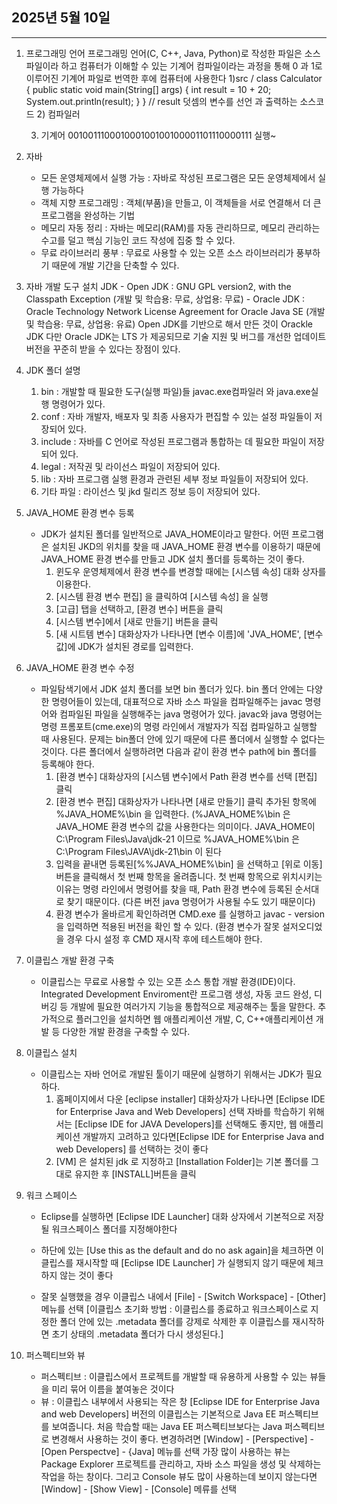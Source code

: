 ## 2025년 5월 10일
 
---

1. 프로그래밍 언어
    프로그래밍 언어(C, C++, Java, Python)로 작성한 파일은 소스파일이라 하고 컴퓨터가 이해할 수 있는 기계어 컴파일이라는 과정을 통해 0 과 1로 이루어진 기계어 파일로 번역한 후에 컴퓨터에 사용한다
   1)src / class Calculator {
             public static void main(String[] args) {
               int result = 10 + 20;
               System.out.println(result);
             }
           } // result 덧셈의 변수를 선언 과 출력하는 소스코드
   2) 컴파일러
  
   3) 기계어
       001001110001000100100100001101110000111
      실행~

2. 자바
    - 모든 운영체제에서 실행 가능 : 자바로 작성된 프로그램은 모든 운영체제에서 실행 가능하다
    - 객체 지향 프로그래밍 : 객체(부품)을 만들고, 이 객체들을 서로 연결해서 더 큰 프로그램을 완성하는 기법
    - 메모리 자동 정리 : 자바는 메모리(RAM)를 자동 관리하므로, 메모리 관리하는 수고를 덜고 핵심 기능인 코드 작성에 집중 할 수 있다.
    - 무료 라이브러리 풍부 : 무료로 사용할 수 있는 오픈 소스 라이브러리가 풍부하기 때문에 개발 기간을 단축할 수 있다.

3. 자바 개발 도구 설치
     JDK - Open JDK : GNU GPL version2, with the Classpath Exception (개발 및 학습용: 무료, 상업용: 무료)
         - Oracle JDK : Oracle Technology Network License Agreement for Oracle Java SE (개발 및 학습용: 무료, 상업용: 유료)
     Open JDK를 기반으로 해서 만든 것이 Orackle JDK 다만 Oracle JDK는 LTS 가 제공되므로 기술 지원 및 버그를 개선한 업데이트 버전을 꾸준히 받을 수 있다는 장점이 있다.

4. JDK 폴더 설명
     1) bin : 개발할 때 필요한 도구(실행 파일)들 javac.exe컴파일러 와 java.exe실행 명령어가 있다.
     2) conf : 자바 개발자, 배포자 및 최종 사용자가 편집할 수 있는 설정 파일들이 저장되어 있다.
     3) include : 자바를 C 언어로 작성된 프로그램과 통합하는 데 필요한 파일이 저장되어 있다.
     4) legal : 저작권 및 라이선스 파일이 저장되어 있다.
     5) lib : 자바 프로그램 실행 환경과 관련된 세부 정보 파일들이 저장되어 있다.
     6) 기타 파일 : 라이선스 및 jkd 릴리즈 정보 등이 저장되어 있다.

5. JAVA_HOME 환경 변수 등록
     - JDK가 설치된 폴더를 일반적으로 JAVA_HOME이라고 말한다. 어떤 프로그램은 설치된 JKD의 위치를 찾을 때 JAVA_HOME 환경 변수를 이용하기 때문에 JAVA_HOME 환경 변수를 만들고 JDK 설치 폴더를 등록하는 것이 좋다.
         1) 윈도우 운영체제에서 환경 변수를 변경할 때에는 [시스템 속성] 대화 상자를 이용한다.
         2) [시스템 환경 변수 편집] 을 클릭하여 [시스템 속성] 을 실행
         3) [고급] 탭을 선택하고, [환경 변수] 버튼을 클릭
         4) [시스템 변수]에서 [새로 만들기] 버튼을 클릭
         5) [새 시트템 변수] 대화상자가 나타나면 [변수 이름]에 'JVA_HOME', [변수 값]에 JDK가 설치된 경로를 입력한다.

6. JAVA_HOME 환경 변수 수정
     - 파일탐색기에서 JDK 설치 폴더를 보면 bin 폴더가 있다. bin 폴더 안에는 다양한 명령어들이 있는데, 대표적으로 자바 소스 파일을 컴파일해주는 javac 명령어와 컴파일된 파일을 실행해주는 java 명령어가 있다.
       javac와 java 명령어는 명령 프롬포트(cme.exe)의 명령 라인에서 개발자가 직접 컴파일하고 실행할 때 사용된다. 문제는 bin폴더 안에 있기 때문에 다른 폴더에서 실행할 수 없다는 것이다.
       다른 폴더에서 실행하려면 다음과 같이 환경 변수 path에 bin 폴더를 등록해야 한다.
         1) [환경 변수] 대화상자의 [시스템 변수]에서 Path 환경 변수를 선택 [편집] 클릭 
         2) [환경 변수 편집] 대화상자가 나타나면 [새로 만들기] 클릭 추가된 항목에 %JAVA_HOME%\bin 을 입력한다.
             (%JAVA_HOME%\bin 은 JAVA_HOME 환경 변수의 값을 사용한다는 의미이다. JAVA_HOME이 C:\Program Files\Java\jdk-21 이므로 %JAVA_HOME%\bin 은 C:\Program Files\JAVA\jdk-21\bin 이 된다
         3) 입력을 끝내면 등록된[%%JAVA_HOME%\bin] 을 선택하고 [위로 이동] 버튼을 클릭해서 첫 번째 항목을 올려줍니다.
             첫 번째 항목으로 위치시키는 이유는 명령 라인에서 명령어를 찾을 때, Path 환경 변수에 등록된 순서대로 찾기 때문이다. (다른 버전 java 명령어가 사용될 수도 있기 때문이다)
         4) 환경 변수가 올바르게 확인하려면 CMD.exe 를 실행하고 javac - version 을 입력하면 적용된 버전을 확인 할 수 있다.
              (환경 변수가 잘못 설저오디었을 경우 다시 설정 후 CMD 재시작 후에 테스트해야 한다.

1. 이클립스 개발 환경 구축
      - 이클립스는 무료로 사용할 수 있는 오픈 소스 통합 개발 환경(IDE)이다. Integrated Development Enviroment란 프로그램 생성, 자동 코드 완성, 디버깅 등 개발에 필요한 여러가지 기능을 통합적으로 제공해주는 툴을 말한다.
        추가적으로 플러그인을 설치하면 웹 애플리케이션 개발, C, C++애플리케이션 개발 등 다양한 개발 환경을 구축할 수 있다.

2. 이클립스 설치
      - 이클립스는 자바 언어로 개발된 툴이기 때문에 실행하기 위해서는 JDK가 필요하다.
          1) 홈페이지에서 다운 [eclipse installer] 대화상자가 나타나면 [Eclipse IDE for Enterprise Java and Web Developers] 선택
               자바를 학습하기 위해서는 [Eclipse IDE for JAVA Developers]를 선택해도 좋지만, 웹 애플리케이션 개발까지 고려하고 있다면[Eclipse IDE for Enterprise Java and web Developers] 를 선택하는 것이 좋다
          2) [VM] 은 설치된 jdk 로 지정하고 [Installation Folder]는 기본 폴더를 그대로 유지한 후 [INSTALL]버튼을 클릭

3. 워크 스페이스
     - Eclipse를 실행하면 [Eclipse IDE Launcher] 대화 상자에서 기본적으로 저장될 워크스페이스 폴더를 지정해야한다

     - 하단에 있는 [Use this as the default and do no ask again]을 체크하면 이클립스를 재시작할 때 [Eclipse IDE Launcher] 가 실행되지 않기 때문에 체크하지 않는 것이 좋다
     - 잘못 실행했을 경우 이클립스 내에서 [File] - [Switch Workspace] - [Other] 메뉴를 선택
       [이클립스 초기화 방법 : 이클립스를 종료하고 워크스페이스로 지정한 폴더 안에 있는 .metadata 폴더를 강제로 삭제한 후 이클립스를 재시작하면 초기 상태의 .metadata 폴더가 다시 생성된다.]

4. 퍼스펙티브와 뷰
    - 퍼스펙티브 : 이클립스에서 프로젝트를 개발할 때 유용하게 사용할 수 있는 뷰들을 미리 묶어 이름을 붙여놓은 것이다  
    - 뷰 : 이클립스 내부에서 사용되는 작은 창
      [Eclipse IDE for Enterprise Java and web Developers] 버전의 이클립스는 기본적으로 Java EE 퍼스펙티브를 보여줍니다.
      처음 학습할 때는 Java EE 퍼스펙티브보다는 Java 퍼스펙티브로 변경해서 사용하는 것이 좋다.
      변경하려면 [Window] - [Perspective] - [Open Perspectve] - {Java] 메뉴를 선택
      가장 많이 사용하는 뷰는 Package Explorer 프로젝트를 관리하고, 자바 소스 파일을 생성 및 삭제하는 작업을 하는 창이다.
      그리고 Console 뷰도 많이 사용하는데 보이지 않는다면 [Window] - [Show View] - [Console] 메류를 선택
     
